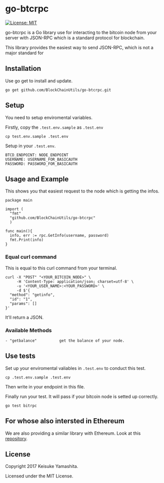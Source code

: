# go-btcrpc

[![License: MIT](https://img.shields.io/badge/License-MIT-yellow.svg)](https://opensource.org/licenses/MIT)

go-btcrpc is a Go library use for interacting to the bitcoin node from your server with JSON-RPC which is a standard protocol for blockchain.

This library provides the easiest way to send JSON-RPC, which is not a major standard for

## Installation
Use go get to install and update.

```
go get github.com/BlockChainUtils/go-btcrpc.git
```

## Setup
You need to setup enviromental variables.

Firstly, copy the `.test.env.sample` as `.test.env`

```
cp test.env.sample .test.env
```

Setup in your `.test.env`.

```
BTCD_ENDPOINT: NODE_ENDPOINT
USERNAME: USERNAME_FOR_BASICAUTH
PASSWORD: PASSWORD_FOR_BASICAUTH
```

## Usage and Example
This shows you that easiest request to the node which is getting the infos.

```
package main

import (
  "fmt"
  "github.com/BlockChainUtils/go-btcrpc"
  )

func main(){
  info, err := rpc.GetInfo(username, password)
  fmt.Print(info)
}
```

### Equal curl command
This is equal to this curl command from your terminal.

```
curl -X "POST" "<YOUR_BITCOIN_NODE>" \
     -H 'Content-Type: application/json; charset=utf-8' \
     -u '<YOUR_USER_NAME>:<YOUR_PASSWORD>' \
     -d $'{
  "method": "getinfo",
  "id": "1",
  "params": []
}'
```

It'll return a JSON.

### Available Methods

```
- "getbalance"          get the balance of your node.
```

## Use tests
Set up your enviromental valiables in `.test.env` to conduct this test.

```
cp .test.env.sample .test.env
```

Then write in your endpoint in this file.


Finally run your test. It will pass if your bitcoin node is setted up correctly.

```
go test bitrpc
```

## For whose also intersted in Ethereum
We are also providing a similar library with Ethereum.
Look at this [repository](https://github.com/BlockChainUtils/go-ethrpc).

## License
Copyright 2017 Keisuke Yamashita.

Licensed under the MIT License.
